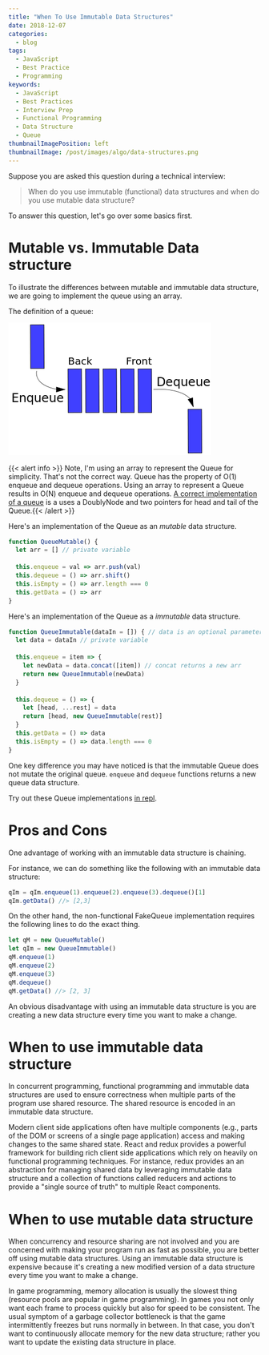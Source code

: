 ```yaml
---
title: "When To Use Immutable Data Structures"
date: 2018-12-07
categories:
  - blog
tags:
  - JavaScript
  - Best Practice
  - Programming
keywords:
  - JavaScript
  - Best Practices
  - Interview Prep
  - Functional Programming
  - Data Structure
  - Queue
thumbnailImagePosition: left
thumbnailImage: /post/images/algo/data-structures.png
---
```


Suppose you are asked this question during a technical interview:

> When do you use immutable (functional) data structures and when do you use mutable data structure?

<!--more-->

To answer this question, let's go over some basics first.

# Mutable vs. Immutable Data structure

To illustrate the differences between mutable and immutable data structure, we are going to implement the queue using an array.

The definition of a queue:

![queue](/post/images/algo/queue.png)

{{< alert info >}} Note, I'm using an array to represent the Queue for simplicity. That's not the correct way. Queue has the property of O(1) enqueue and dequeue operations. Using an array to represent a Queue results in O(N) enqueue and dequeue operations. [A correct implementation of a queue](https://github.com/xiaoyunyang/coding-challenges/blob/master/datastructure/Queue.js) is a uses a DoublyNode and two pointers for head and tail of the Queue.{{< /alert >}}

Here's an implementation of the Queue as an *mutable* data structure.

```javascript
function QueueMutable() {
  let arr = [] // private variable

  this.enqueue = val => arr.push(val)
  this.dequeue = () => arr.shift()
  this.isEmpty = () => arr.length === 0
  this.getData = () => arr
}
```

Here's an implementation of the Queue as a *immutable* data structure.

```javascript
function QueueImmutable(dataIn = []) { // data is an optional parameter
  let data = dataIn // private variable

  this.enqueue = item => {
    let newData = data.concat([item]) // concat returns a new arr
    return new QueueImmutable(newData)
  }
  
  this.dequeue = () => {
    let [head, ...rest] = data
    return [head, new QueueImmutable(rest)]
  }
  this.getData = () => data
  this.isEmpty = () => data.length === 0
}
```

One key difference you may have noticed is that the immutable Queue does not mutate the original queue. `enqueue` and `dequeue` functions returns a new queue data structure.

Try out these Queue implementations [in repl](https://repl.it/@xiaoyunyang/queue).

# Pros and Cons

One advantage of working with an immutable data structure is chaining.

For instance, we can do something like the following with an immutable data structure:

```javascript
qIm = qIm.enqueue(1).enqueue(2).enqueue(3).dequeue()[1]
qIm.getData() //> [2,3]
```

On the other hand, the non-functional FakeQueue implementation requires the following lines to do the exact thing.

```javascript
let qM = new QueueMutable()
let qIm = new QueueImmutable()
qM.enqueue(1)
qM.enqueue(2)
qM.enqueue(3)
qM.dequeue()
qM.getData() //> [2, 3]
```

An obvious disadvantage with using an immutable data structure is you are creating a new data structure every time you want to make a change.

# When to use immutable data structure

In concurrent programming, functional programming and immutable data structures are used to ensure correctness when multiple parts of the program use shared resource. The shared resource is encoded in an immutable data structure.

Modern client side applications often have multiple components (e.g., parts of the DOM or screens of a single page application) access and making changes to the same shared state. React and redux provides a powerful framework for building rich client side applications which rely on heavily on functional programming techniques. For instance, redux provides an an abstraction for managing shared data by leveraging immutable data structure and a collection of functions called reducers and actions to provide a "single source of truth" to multiple React components.

# When to use mutable data structure

When concurrency and resource sharing are not involved and you are concerned with making your program run as fast as possible, you are better off using mutable data structures. Using an immutable data structure is expensive because it's creating a new modified version of a data structure every time you want to make a change.

In game programming, memory allocation is usually the slowest thing (resource pools are popular in game programming). In games you not only want each frame to process quickly but also for speed to be consistent. The usual symptom of a garbage collector bottleneck is that the game intermittently freezes but runs normally in between. In that case, you don't want to continuously allocate memory for the new data structure; rather you want to update the existing data structure in place.